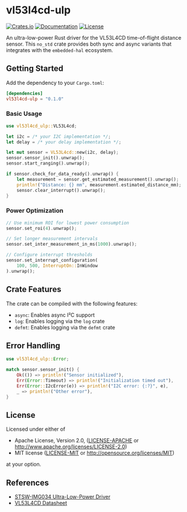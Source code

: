 # vl53l4cd-ulp

[![Crates.io](https://img.shields.io/crates/v/vl53l4cd-ulp.svg)](https://crates.io/crates/vl53l4cd-ulp)
[![Documentation](https://docs.rs/vl53l4cd-ulp/badge.svg)](https://docs.rs/vl53l4cd-ulp)
[![License](https://img.shields.io/badge/license-MIT%2FApache--2.0-blue.svg)](README.md)

An ultra-low-power Rust driver for the VL53L4CD time-of-flight distance sensor. This `no_std`
crate provides both sync and async  variants that integrates with the `embedded-hal` ecosystem.

## Getting Started

Add the dependency to your `Cargo.toml`:

```toml
[dependencies]
vl53l4cd-ulp = "0.1.0"
```

### Basic Usage

```rust
use vl53l4cd_ulp::VL53L4cd;

let i2c = /* your I2C implementation */;
let delay = /* your delay implementation */;

let mut sensor = VL53L4cd::new(i2c, delay);
sensor.sensor_init().unwrap();
sensor.start_ranging().unwrap();

if sensor.check_for_data_ready().unwrap() {
    let measurement = sensor.get_estimated_measurement().unwrap();
    println!("Distance: {} mm", measurement.estimated_distance_mm);
    sensor.clear_interrupt().unwrap();
}
```

### Power Optimization

```rust
// Use minimum ROI for lowest power consumption
sensor.set_roi(4).unwrap();

// Set longer measurement intervals
sensor.set_inter_measurement_in_ms(1000).unwrap();

// Configure interrupt thresholds
sensor.set_interrupt_configuration(
    100, 500, InterruptOn::InWindow
).unwrap();
```

## Crate Features

The crate can be compiled with the following features:

- `async`: Enables async I²C support
- `log`: Enables logging via the `log` crate
- `defmt`: Enables logging via the `defmt` crate

## Error Handling

```rust
use vl53l4cd_ulp::Error;

match sensor.sensor_init() {
    Ok(()) => println!("Sensor initialized"),
    Err(Error::Timeout) => println!("Initialization timed out"),
    Err(Error::I2cError(e)) => println!("I2C error: {:?}", e),
    _ => println!("Other error"),
}
```

## License

Licensed under either of

- Apache License, Version 2.0, ([LICENSE-APACHE](LICENSE-APACHE) or
  <http://www.apache.org/licenses/LICENSE-2.0>)
- MIT license ([LICENSE-MIT](LICENSE-MIT) or
  <http://opensource.org/licenses/MIT>)

at your option.

## References

- [STSW-IMG034 Ultra-Low-Power Driver](https://www.st.com/en/embedded-software/stsw-img034.html)
- [VL53L4CD Datasheet](https://www.st.com/resource/en/datasheet/vl53l4cd.pdf)
